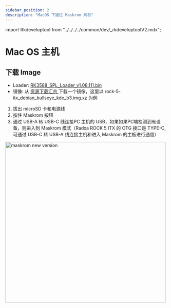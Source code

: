 ```yaml
---
sidebar_position: 2
description: "MacOS 下通过 Maskrom 刷机"
---
```


import Rkdeveloptool from "../../../../common/dev/\_rkdeveloptoolV2.mdx";

# Mac OS 主机

## 下载 Image

- Loader: <a href="https://dl.radxa.com/rock5/sw/images/loader/rock-5b/rk3588_spl_loader_v1.08.111.bin"> RK3588_SPL_Loader_v1.08.111.bin </a>
- 镜像: 从 <a href="../../download" > 资源下载汇总 </a> 下载一个镜像，这里以 rock-5-itx_debian_bullseye_kde_b3.img.xz 为例

<Rkdeveloptool model="rock-5-itx" release_num="b3" desktop="kde" platform="macos" loader="rk3588_spl_loader_v1.08.111.bin">

<ol>
    <li>拔出 microSD 卡和电源线</li>
    <li>按住 Maskrom 按钮</li>
    <li>通过 USB-A 转 USB-C 线连接PC 主机的 USB，如果如果PC端检测到有设备，则进入到 Maskrom 模式（Radxa ROCK 5 ITX 的 OTG 接口是 TYPE-C,可通过 USB-C 转 USB-A 线连接主机和进入 Maskrom 的主板进行通信）</li>
</ol>
<img src="/img/rock5itx/rock5itx-maskrom-new.webp" alt="maskrom new version" width="500" />

</Rkdeveloptool>
